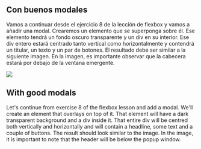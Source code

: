 ## Con buenos modales

Vamos a continuar desde el ejercicio 8 de la lección de flexbox y vamos a añadir una modal.
Crearemos un elemento que se superponga sobre él. Ese elemento tendrá un fondo oscuro transparente y un div en su interior. Ese div entero estará centrado tanto vertical como horizontalmente y contendrá un titular, un texto y un par de botones. El resultado debe ser similar a la siguiente imagen.
En la imagen, es importante observar que la cabecera estará por debajo de la ventana emergente.

![](https://files.gitbook.com/v0/b/gitbook-28427.appspot.com/o/assets%2F-MWwxJ68y05F115J-zJ5%2Fsync%2F2a01f56fb82c5434d2cddcd9c513c21271d49067.png?generation=1617004298344750&alt=media)

## With good modals

Let's continue from exercise 8 of the flexbox lesson and add a modal.
We'll create an element that overlays on top of it. That element will have a dark transparent background and a div inside it. That entire div will be centred both vertically and horizontally and will contain a headline, some text and a couple of buttons. The result should look similar to the image.
In the image, it is important to note that the header will be below the popup window.

